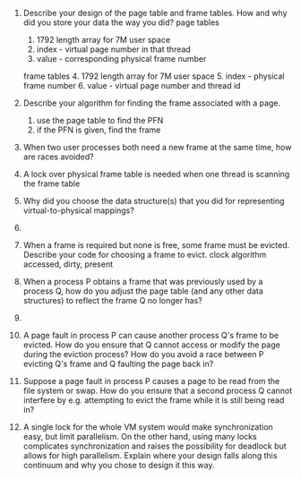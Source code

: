 1. Describe your design of the page table and frame tables. How and why did you store your data the way you did?
   page tables
   1. 1792 length array for 7M user space
   2. index - virtual page number in that thread
   3. value - corresponding physical frame number

   frame tables
   4. 1792 length array for 7M user space
   5. index - physical frame number
   6. value - virtual page number and thread id

2. Describe your algorithm for finding the frame associated with a page.
   1. use the page table to find the PFN
   2. if the PFN is given, find the frame

3. When two user processes both need a new frame at the same time, how are races avoided?
  1. A lock over physical frame table is needed when one thread is scanning the frame table 

4. Why did you choose the data structure(s) that you did for representing virtual-to-physical mappings?
  1. 

5. When a frame is required but none is free, some frame must be evicted. Describe your code for choosing a frame to evict.
  clock algorithm
  accessed, dirty, present

1. When a process P obtains a frame that was previously used by a process Q, how do you adjust the page table (and any other data structures) to reflect the frame Q no longer has?
  1. 

2. A page fault in process P can cause another process Q's frame to be evicted.  How do you ensure that Q cannot access or modify the page during the eviction process?  How do you avoid a race between P evicting Q's frame and Q faulting the page back in?
3. Suppose a page fault in process P causes a page to be read from the file system or swap.  How do you ensure that a second process Q cannot interfere by e.g. attempting to evict the frame while it is still being read in?
4.  A single lock for the whole VM system would make synchronization easy, but limit parallelism.  On the other hand, using many locks complicates synchronization and raises the possibility for deadlock but allows for high parallelism.  Explain where your design falls along this continuum and why you chose to design it this way.

